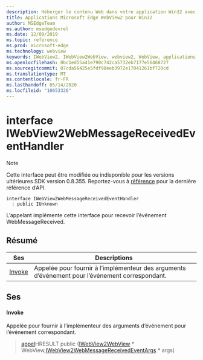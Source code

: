 ```yaml
---
description: Héberger le contenu Web dans votre application Win32 avec le contrôle Microsoft Edge WebView2
title: Applications Microsoft Edge WebView2 pour Win32
author: MSEdgeTeam
ms.author: msedgedevrel
ms.date: 12/09/2019
ms.topic: reference
ms.prod: microsoft-edge
ms.technology: webview
keywords: IWebView2, IWebView2WebView, webview2, WebView, applications Win32, Win32, Edge
ms.openlocfilehash: 0bc1ed55a41e790c742ca5732eb7177e56468727
ms.sourcegitcommit: 07cda56425e5fdf90eeb3972e17041261bf720cd
ms.translationtype: MT
ms.contentlocale: fr-FR
ms.lasthandoff: 05/14/2020
ms.locfileid: "10653326"
---
```

# interface IWebView2WebMessageReceivedEventHandler 

> [!NOTE]
> Cette interface peut être modifiée ou indisponible pour les versions ultérieures SDK version 0.8.355. Reportez-vous à [référence](../../../webview2-api-reference.md) pour la dernière référence d’API.

```
interface IWebView2WebMessageReceivedEventHandler
  : public IUnknown
```

L’appelant implémente cette interface pour recevoir l’événement WebMessageReceived.

## Résumé

 Ses                        | Descriptions
--------------------------------|---------------------------------------------
[Invoke](#invoke) | Appelée pour fournir à l’implémenteur des arguments d’événement pour l’événement correspondant.

## Ses

#### Invoke 

Appelée pour fournir à l’implémenteur des arguments d’événement pour l’événement correspondant.

> [appel](#invoke)HRESULT public ([IWebView2WebView](IWebView2WebView.md) * WebView,[IWebView2WebMessageReceivedEventArgs](IWebView2WebMessageReceivedEventArgs.md) * args)

